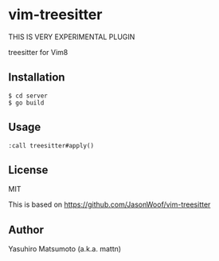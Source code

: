 # vim-treesitter

THIS IS VERY EXPERIMENTAL PLUGIN

treesitter for Vim8

## Installation

```
$ cd server
$ go build
```

## Usage

```
:call treesitter#apply()
```

## License

MIT

This is based on https://github.com/JasonWoof/vim-treesitter

## Author

Yasuhiro Matsumoto (a.k.a. mattn)
